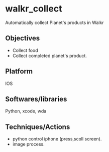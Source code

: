 # walkr_collect
Automatically collect Planet's products in Walkr
## Objectives
- Collect food
- Collect completed planet's product. 
## Platform
IOS
## Softwares/libraries
Python, xcode, wda
## Techniques/Actions
- python control iphone (press,scoll screen). 
- image process.
